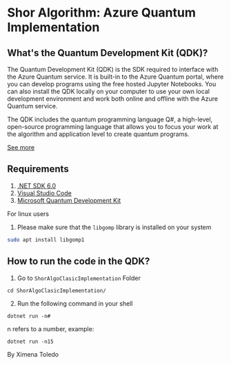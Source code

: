# Shor Algorithm: Azure Quantum Implementation

## What's the Quantum Development Kit (QDK)?

The Quantum Development Kit (QDK) is the SDK required to interface with the Azure Quantum service. It is built-in to the Azure Quantum portal, where you can develop programs using the free hosted Jupyter Notebooks. You can also install the QDK locally on your computer to use your own local development environment and work both online and offline with the Azure Quantum service. 

The QDK includes the quantum programming language Q#, a high-level, open-source programming language that allows you to focus your work at the algorithm and application level to create quantum programs.

[See more](https://learn.microsoft.com/en-us/azure/quantum/overview-what-is-qsharp-and-qdk)

## Requirements
1. [.NET SDK 6.0](https://dotnet.microsoft.com/en-us/download)
2. [Visual Studio Code](https://code.visualstudio.com/)
3. [Microsoft Quantum Development Kit](https://marketplace.visualstudio.com/items?itemName=quantum.quantum-devkit-vscode)

For linux users
1. Please make sure that the ```libgomp``` library is installed on your system

```bash
sudo apt install libgomp1
```

## How to run the code in the QDK?

1. Go to ```ShorAlgoClasicImplementation``` Folder

```
cd ShorAlgoClasicImplementation/
```
2. Run the following command in your shell

```
dotnet run -n#
```
n refers to a number, example:

```
dotnet run -n15
```
By Ximena Toledo


 
